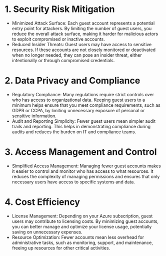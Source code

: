 # 1. Security Risk Mitigation
* Minimized Attack Surface: Each guest account represents a potential entry point for attackers. By limiting the number of guest users, you reduce the overall attack surface, making it harder for malicious actors to exploit compromised or inactive accounts.
* Reduced Insider Threats: Guest users may have access to sensitive resources. If these accounts are not closely monitored or deactivated when no longer needed, they can pose an insider threat, either intentionally or through compromised credentials.

# 2. Data Privacy and Compliance
* Regulatory Compliance: Many regulations require strict controls over who has access to organizational data. Keeping guest users to a minimum helps ensure that you meet compliance requirements, such as GDPR or CCPA, by limiting unnecessary exposure of personal or sensitive information.
* Audit and Reporting Simplicity: Fewer guest users mean simpler audit trails and reporting. This helps in demonstrating compliance during audits and reduces the burden on IT and compliance teams.

# 3. Access Management and Control
* Simplified Access Management: Managing fewer guest accounts makes it easier to control and monitor who has access to what resources. It reduces the complexity of managing permissions and ensures that only necessary users have access to specific systems and data.

# 4. Cost Efficiency
* License Management: Depending on your Azure subscription, guest users may contribute to licensing costs. By minimizing guest accounts, you can better manage and optimize your license usage, potentially saving on unnecessary expenses.
* Resource Optimization: Fewer accounts mean less overhead for administrative tasks, such as monitoring, support, and maintenance, freeing up resources for other critical activities.
